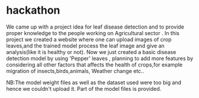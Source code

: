 # hackathon

We came up with a project idea for leaf disease detection and to provide proper knowledge to the people working on Agricultural sector .
In this project we created a website where one can upload images of crop leaves,and the trained model process the leaf image and give an analysis(like it is healthy or not).
Now we just created a basic disease detection model by using 'Pepper' leaves , planning to add more features by considering all other factors that affects the health of crops,for example migration of insects,birds,animals, Weather change etc..

NB:The model weight files as well as the dataset used were too big and hence we couldn't upload it. Part of the model files is provided.
